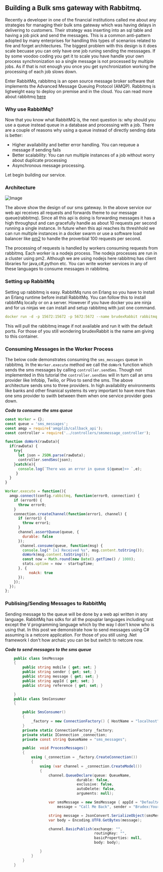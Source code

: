 ## Building a Bulk sms gateway with Rabbitmq.

Recently a developer in one of the financial institutions called me about any strategies for managing their bulk sms gateway which was having delays in delivering to customers. Their strategy was inserting into an sql table and having a job pick and send the messages. This is a common anti-pattern adopted by many enterprises for handling this types of scenarios related to fire and forget architectures. The biggest problem with this design is it does scale becuase you can only have one job runing sending the messsages. If by some voodoo coding you get it to scale you have handle your own process synchronization so a single message is not processed by multiple jobs. As if that is not enough you once you get synchronization working the processing of each job slows down. 

 Enter RabbitMq, rabbitmq is an open source message broker software that implements the Advanced Message Queuing Protocol (AMQP). Rabbitmq is ligtweight easy to deploy on premise and in the cloud. You can read more about rabbitmq [here](https://www.rabbitmq.com/tutorials/)

### Why use RabbitMq?
Now that you know what RabbitMQ is, the next question is: why should you use a queue instead queue in a database and processing with a job. There are a couple of reasons why using a queue instead of directly sending data is better:

- Higher availability and better error handling. You can requeue a message if sending fails
- Better scalability: You can run multiple instances of a job without worry about duplicate processing
- Asynchronous message processing.

Let begin building our service.

### Architecture

![Image](architecture.png)

The above show the design of our sms gateway. In the above service our web api receives all requests and forwards theme to our message queue(rabbitmq). Since all this api is doing is forwarding messages it has a high throughput and can gracefully handle as about 10 requests per second running a single instance. In future when this api reaches its threshhold we can run multiple instances in a docker swarm or use a software load balancer like [pm2](https://pm2.keymetrics.io/) to handle the proverbial 100 requests per second.

The processing of requests is handled by workers consuming requests from rabbitmq. Each worker is a nodejs process. The nodejs processes are run in a cluster using pm2. Although we are using nodejs here rabbitmq has client libraries for java,c#,python etc. You can write worker services in any of these languages to consume messages in rabbitmq.

### Setting up RabbitMq
Setting up rabbitmq is easy. RabbitMq runs on Erlang so you have to install an Erlang runtime before install RabbitMq. You can follow this to install rabbitMq locally or on a server. However if you have docker you are ninja and for us ninjas we can install and setup rabbitmq with just one command.

```yaml
docker run -d -p 15672:15672 -p 5672:5672 --name brudexRabbit rabbitmq:3-management
```

This will pull the rabbitmq image if not available and run it with the default ports. For those of you still wondering brudexRabbit is the name am giving to this container.

### Consuming Messages in the Worker Process
The below code demonstrates consuming the `sms_messages` queue in rabbitmq. In the `Worker.execute` method we call the `doWork` function which sends the sms messages by calling `controller.sendSms`. Though not implemented in this tutorial the `controller.sendSms` will in turn call an sms provider like Infobip, Twilio, or Plivo to send the sms. The above architecture sends sms to three providers. In high availability environments like banks and other finanical systems its very important to have more than one sms provider to swith between them when one service provider goes down.

***Code to consume the sms queue***
```javascript
const Worker = {};
const queue = 'sms_messages';
const amqp = require('amqplib/callback_api');
const controller = require('../controllers/smsmessage_controller');

function doWork(rawData){
  if(rawData) {
    try{
      let json = JSON.parse(rawData);
      controller.sendSms(json);
    }catch(e){
      console.log(`There was an error in queue ${queue}>> `,e);
     }
  }
}

Worker.execute = function(){
  amqp.connect(config.rabbitmq, function(error0, connection) {
    if (error0) {
      throw error0;
    }
    connection.createChannel(function(error1, channel) {
      if (error1) {
        throw error1;
      }
      channel.assertQueue(queue, {
        durable: false
      });
       channel.consume(queue, function(msg) {
        console.log(" [x] Received %s", msg.content.toString());
        doWork(msg.content.toString());
        const now = Math.round(new Date().getTime() / 1000);
        stats.uptime = now - startupTime;
      }, {
           noAck: true
      });
    });
  });
};
```

### Publising/Sending Messages to RabbitMq
Sending message to the queue will be done by a web api written in any language. RabbitMq has sdks for all the popuplar languages including rust except the V programming language which by the way I don't know who is using that. In this post we demonstrate how to send messages using C# assuming is a netcore application. For those of you still using .Net framework I don't how archaic you can be but switch to netcore now.

***Code to send messages to the sms queue***
```csharp
    public class SmsMessage
    {
        public string mobile { get; set; }
        public string sender { get; set; }
        public string message { get; set; }
        public string appId { get; set; }
        public string reference { get; set; }

    }
    public class SmsConsumer
    {

        public SmsConsumer()
        {
            _factory = new ConnectionFactory() { HostName = "localhost" };
        }
        private static ConnectionFactory _factory;
        private static IConnection _connection;
        private const string QueueName = "sms_messages";

        public  void ProcessMessages()
        {
            using (_connection = _factory.CreateConnection())
            {
                using (var channel = _connection.CreateModel())
                {
                    channel.QueueDeclare(queue: QueueName,
                                 durable: false,
                                 exclusive: false,
                                 autoDelete: false,
                                 arguments: null);

                    var smsMessage = new SmsMessage { appId = "DefaultApp", mobile = "233246583910",
                        message = "Call Me Back", sender = "Brudex:Yours Truly", reference = "sms-123-987-098" };

                    string message = JsonConvert.SerializeObject(smsMessage);
                    var body = Encoding.UTF8.GetBytes(message);

                    channel.BasicPublish(exchange: "",
                                         routingKey: "",
                                         basicProperties: null,
                                         body: body);

                }
            }
        }
    }

```
